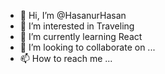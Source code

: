 - 👋 Hi, I’m @HasanurHasan
- 👀 I’m interested in Traveling
- 🌱 I’m currently learning React
- 💞️ I’m looking to collaborate on ...
- 📫 How to reach me ...

<!---
HasanurHasan/HasanurHasan is a ✨ special ✨ repository because its `README.md` (this file) appears on your GitHub profile.
You can click the Preview link to take a look at your changes.
--->
